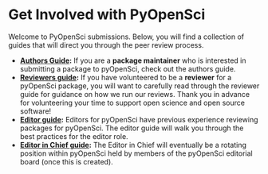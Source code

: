 # Get Involved with PyOpenSci

Welcome to PyOpenSci submissions. Below, you will find a collection of guides
that will direct you through the peer review process.

* **[Authors Guide](author-guide):** If you are a **package maintainer** who is
interested in submitting a package to
pyOpenSci, check out the authors guide.
* **[Reviewers guide](reviewer-guide):** If you have volunteered to be a
**reviewer** for a pyOpenSci package, you will want to carefully read
through the reviewer guide for guidance on how we run our reviews. Thank you in
advance for volunteering your time to support open science and open source software!
* **[Editor guide](editors-guide):** Editors for pyOpenSci have previous
experience reviewing packages for pyOpenSci. The editor guide
will walk you through the best practices for the editor role.
* **[Editor in Chief guide](editor-in-chief-guide):** The Editor in Chief will
eventually be a rotating position within pyOpenSci held by members of the
pyOpenSci editorial board (once this is created).
